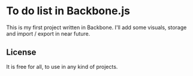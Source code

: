 To do list in Backbone.js
=========================

This is my first project written in Backbone.
I'll add some visuals, storage and import / export in near future.

License
-------
It is free for all, to use in any kind of projects.
